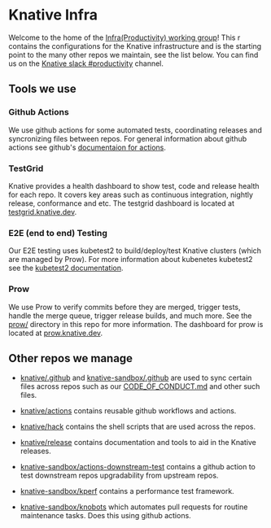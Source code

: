 # Knative Infra

Welcome to the home of the [Infra(Productivity) working group](https://github.com/knative/community/blob/main/working-groups/WORKING-GROUPS.md#productivity)!
This r contains the configurations for the Knative infrastructure and is the starting point to the many other repos we maintain, see the list below. You can find us on the [Knative slack #productivity](https://slack.knative.dev/messages/productivity) channel.

## Tools we use

### Github Actions

We use github actions for some automated tests, coordinating releases and syncronizing files between repos. For general information about github actions see github's [documentaion for actions](https://docs.github.com/en/actions).

### TestGrid

Knative provides a health dashboard to show test, code and release health for each repo. It covers key areas such as continuous integration, nightly release, conformance and etc. The testgrid dashboard is located at [testgrid.knative.dev](https://testgrid.knative.dev/).

### E2E (end to end) Testing

Our E2E testing uses kubetest2 to build/deploy/test Knative clusters (which are managed by Prow). For more information about kubenetes kubetest2 see the [kubetest2 documentation](https://github.com/kubernetes-sigs/kubetest2).

### Prow

We use Prow to verify commits before they are merged, trigger tests, handle the merge queue, trigger release builds, and much more. See the [prow/](prow/) directory in this repo for more information. The dashboard for prow is located at [prow.knative.dev](https://prow.knative.dev/).

## Other repos we manage

- [knative/.github](https://github.com/knative/.github) and [knative-sandbox/.github](https://github.com/knative-sandbox/.github) are used to sync certain files across repos such as our [CODE_OF_CONDUCT.md](https://github.com/knative/infra/blob/main/CODE_OF_CONDUCT.md) and other such files.

- [knative/actions](https://github.com/knative/actions) contains reusable github workflows and actions.

- [knative/hack](https://github.com/knative/hack) contains the shell scripts that are used across the repos.

- [knative/release](https://github.com/knative/release) contains documentation and tools to aid in the Knative releases.

- [knative-sandbox/actions-downstream-test](https://github.com/knative-sandbox/actions-downstream-test) contains a github action to test downstream repos upgradability from upstream repos.

- [knative-sandbox/kperf](https://github.com/knative-sandbox/kperf) contains a performance test framework.

- [knative-sandbox/knobots](https://github.com/knative-sandbox/knobots) which automates pull requests for routine maintenance tasks. Does this using github actions.

